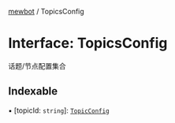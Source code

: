[mewbot](../README.md) / TopicsConfig

# Interface: TopicsConfig

话题/节点配置集合

## Indexable

▪ [topicId: `string`]: [`TopicConfig`](TopicConfig.md)
